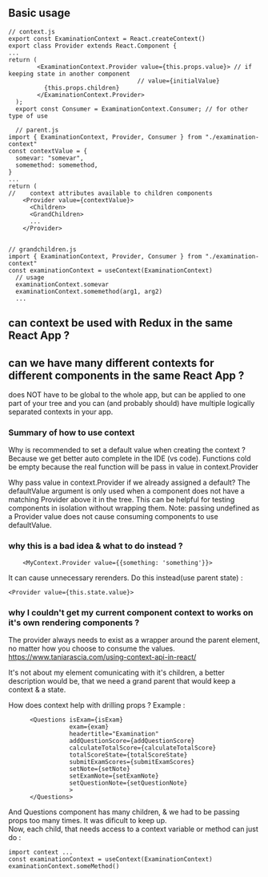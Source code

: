 
## Basic usage   
```
// context.js
export const ExaminationContext = React.createContext()
export class Provider extends React.Component {
...
return (
        <ExaminationContext.Provider value={this.props.value}> // if keeping state in another component
                                    // value={initialValue}
          {this.props.children}
        </ExaminationContext.Provider>
  );
  export const Consumer = ExaminationContext.Consumer; // for other type of use
  
  // parent.js
import { ExaminationContext, Provider, Consumer } from "./examination-context"
const contextValue = { 
  somevar: "somevar",
  somemethod: somemethod,
}
...
return (
//    context attributes available to children components
    <Provider value={contextValue}>  
      <Children>
      <GrandChildren>
      ...
    </Provider>


// grandchildren.js
import { ExaminationContext, Provider, Consumer } from "./examination-context"
const examinationContext = useContext(ExaminationContext)
  // usage
  examinationContext.somevar
  examinationContext.somemethod(arg1, arg2)
  ...
```   


## can context be used with Redux in the same React App ?

## can we have many different contexts for different components in the same React App ?
does NOT have to be global to the whole app, but can be applied to one part of your tree and you can (and probably should) have multiple logically separated contexts in your app.


### Summary of how to use context


Why is recommended to set a default value when creating the context ?
Because we get better auto complete in the IDE (vs code). Functions cold be empty because the real function will be pass in value in context.Provider 


Why pass value in context.Provider if we already assigned a default?
The defaultValue argument is only used when a component does not have a matching Provider above it in the tree. This can be helpful for testing components in isolation without wrapping them. Note: passing undefined as a Provider value does not cause consuming components to use defaultValue.

### why this is a bad idea & what to do instead ?
```
    <MyContext.Provider value={{something: 'something'}}>
```
It can cause unnecessary rerenders. Do this instead(use parent state) :
```
<Provider value={this.state.value}>
```
   
   
### why I couldn't get my current component context to works on it's own rendering components ?
The provider always needs to exist as a wrapper around the parent element, no matter how you choose to consume the values. 
https://www.taniarascia.com/using-context-api-in-react/   

It's not about my element comunicating with it's children, a better description would be, that we need a grand parent that would keep a context & a state. 


How does context help with drilling props ?
Example :
```
      <Questions isExam={isExam}
                 exam={exam}
                 headertitle="Examination"
                 addQuestionScore={addQuestionScore}
                 calculateTotalScore={calculateTotalScore}
                 totalScoreState={totalScoreState}
                 submitExamScores={submitExamScores}
                 setNote={setNote}
                 setExamNote={setExamNote}
                 setQuestionNote={setQuestionNote}
                 >
      </Questions>
 ```   
 And Questions component has many children, & we had to be passing props too many times. It was dificult to keep up.   
 Now, each child, that needs access to a context variable or method can just do :   
 ```
 import context ...
 const examinationContext = useContext(ExaminationContext)
 examinationContext.someMethod()
 ```
 
 
